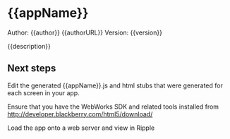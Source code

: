 # {{appName}} 

Author: {{author}} {{authorURL}}
Version: {{version}}

{{description}}

## Next steps

Edit the generated {{appName}}.js and html stubs that were generated for each screen in your app.

Ensure that you have the WebWorks SDK and related tools installed from http://developer.blackberry.com/html5/download/

Load the app onto a web server and view in Ripple


